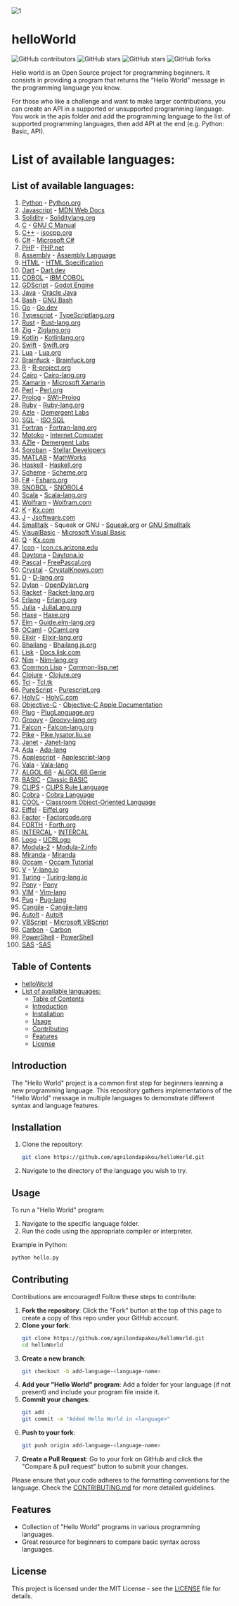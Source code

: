 ![1](https://github.com/user-attachments/assets/b51944b7-d8b2-4564-b951-7dd9646f938e)


# helloWorld

![GitHub contributors](https://img.shields.io/github/contributors/agnilondapakou/helloWorld)
![GitHub stars](https://img.shields.io/github/issues/agnilondapakou/helloWorld)
![GitHub stars](https://img.shields.io/github/stars/agnilondapakou/helloWorld)
![GitHub forks](https://img.shields.io/github/forks/agnilondapakou/helloWorld)

Hello world is an Open Source project for programming beginners. It consists in providing a program that returns the “Hello World” message in the programming language you know.

For those who like a challenge and want to make larger contributions, you can create an API in a supported or unsupported programming language. You work in the apis folder and add the programming language to the list of supported programming languages, then add API at the end (e.g. Python: Basic, API).

# List of available languages:

## List of available languages:

1. [Python](source/basic/helloworld.py) - [Python.org](https://www.python.org/)
2. [Javascript](source/basic/helloWorld.js) - [MDN Web Docs](https://developer.mozilla.org/en-US/docs/Web/JavaScript)
3. [Solidity](source/basic/helloworld.sol) - [Soliditylang.org](https://soliditylang.org/)
4. [C](source/basic/helloworld.c) - [GNU C Manual](https://www.gnu.org/software/gnu-c-manual/gnu-c-manual.html)
5. [C++](source/basic/helloworld.cpp) - [isocpp.org](https://isocpp.org/)
6. [C#](source/basic/helloworld.cs) - [Microsoft C#](https://dotnet.microsoft.com/en-us/languages/csharp)
7. [PHP](source/basic/helloworld.php) - [PHP.net](https://www.php.net/)
8. [Assembly](source/basic/helloworld.asm) - [Assembly Language](https://en.wikipedia.org/wiki/Assembly_language)
9. [HTML](source/basic/helloworld.html) - [HTML Specification](https://html.spec.whatwg.org/)
10. [Dart](source/basic/helloworld.dart) - [Dart.dev](https://dart.dev/)
11. [COBOL](source/basic/helloworld.cob) - [IBM COBOL](https://www.ibm.com/docs/en/cobol-zos)
12. [GDScript](source/basic/helloworld.gd) - [Godot Engine](https://docs.godotengine.org/en/stable/tutorials/scripting/gdscript/index.html)
13. [Java](source/basic/helloworld.java) - [Oracle Java](https://www.oracle.com/java/)
14. [Bash](source/basic/helloworld.sh) - [GNU Bash](https://www.gnu.org/software/bash/)
15. [Go](source/basic/helloworld.go) - [Go.dev](https://go.dev/)
16. [Typescript](source/basic/helloworld.ts) - [TypeScriptlang.org](https://www.typescriptlang.org/)
17. [Rust](source/basic/helloworld.rs) - [Rust-lang.org](https://www.rust-lang.org/)
18. [Zig](source/basic/helloworld.zig) - [Ziglang.org](https://ziglang.org/)
19. [Kotlin](source/basic/hello.kt) - [Kotlinlang.org](https://kotlinlang.org/)
20. [Swift](source/basic/helloworld.swift) - [Swift.org](https://www.swift.org/)
21. [Lua](source/basic/helloworld.lua) - [Lua.org](https://www.lua.org/)
22. [Brainfuck](source/basic/helloworld.bf) - [Brainfuck.org](https://brainfuck.org/)
23. [R](source/basic/helloworld.R) - [R-project.org](https://www.r-project.org/)
24. [Cairo](source/basic/helloworld.cairo) - [Cairo-lang.org](https://www.cairo-lang.org/)
25. [Xamarin](source/basic/HelloWorld.xaml) - [Microsoft Xamarin](https://dotnet.microsoft.com/en-us/apps/xamarin)
26. [Perl](source/basic/helloworld.pl) - [Perl.org](https://www.perl.org/)
27. [Prolog](source/basic/helloworld.pro) - [SWI-Prolog](https://www.swi-prolog.org/)
28. [Ruby](source/basic/helloworld.rb) - [Ruby-lang.org](https://www.ruby-lang.org/en/)
29. [Azle](source/basic/helloworld_azle.ts) - [Demergent Labs](https://demergent-labs.github.io/azle/)
30. [SQL](source/basic/helloWorld.sql) - [ISO SQL](https://www.iso.org/standard/76583.html)
31. [Fortran](source/basic/hello.f90) - [Fortran-lang.org](https://fortran-lang.org/)
32. [Motoko](source/basic/helloworld.mo) - [Internet Computer](https://internetcomputer.org/docs/current/motoko/main/getting-started/motoko-introduction)
33. [AZle](source/basic/helloworld_azle.ts) - [Demergent Labs](https://github.com/demergent-labs)
34. [Soroban](source/basic/hello_world.rs) - [Stellar Developers](https://developers.stellar.org/)
35. [MATLAB](source/basic/helloworld.m) - [MathWorks](https://www.mathworks.com/products/matlab.html)
36. [Haskell](source/basic/helloworld.hs) - [Haskell.org](https://www.haskell.org/)
37. [Scheme](source/basic/helloworld.scm) - [Scheme.org](https://www.scheme.org/)
38. [F#](source/basic/helloworld.fs) - [Fsharp.org](https://fsharp.org/)
39. [SNOBOL](source/basic/helloworld.sno) - [SNOBOL4](https://www.regressive.org/snobol4/)
40. [Scala](source/basic/helloworld.scala) - [Scala-lang.org](https://www.scala-lang.org/)
41. [Wolfram](source/basic/helloworld.wl) - [Wolfram.com](https://www.wolfram.com/language/)
42. [K](source/basic/helloworld.k) - [Kx.com](https://kx.com/)
43. [J](source/basic/hello_world.clj) - [Jsoftware.com](https://www.jsoftware.com/#/)
44. [Smalltalk](source/basic/hello.st) - Squeak or GNU - [Squeak.org](https://squeak.org/) or [GNU Smalltalk](https://www.gnu.org/software/smalltalk/)
45. [VisualBasic](source/basic/hello.vb) - [Microsoft Visual Basic](https://learn.microsoft.com/en-us/dotnet/visual-basic/)
46. [Q](source/basic/hello.q) - [Kx.com](https://code.kx.com/q/)
47. [Icon](source/basic/hello_world.icn) - [Icon.cs.arizona.edu](https://www2.cs.arizona.edu/icon/)
48. [Daytona](source/basic/daytona.io) - [Daytona.io](https://daytona.io/)
49. [Pascal](source/basic/helloworld.pas) - [FreePascal.org](https://www.freepascal.org/)
50. [Crystal](source/basic/HelloWorld.cr) - [CrystalKnows.com](https://www.crystalknows.com/)
51. [D](source/basic/helloworld.d) - [D-lang.org](https://www.dlang.org/)
52. [Dylan](source/basic/helloWorld.dylan) - [OpenDylan.org](https://opendylan.org/)
53. [Racket](source/basic/helloWorld.rkt) - [Racket-lang.org](https://racket-lang.org/)
54. [Erlang](source/basic/helloworld.erl) - [Erlang.org](https://www.erlang.org/)
55. [Julia](source/basic/hello.jl) - [JuliaLang.org](https://julialang.org)
56. [Haxe](source/basic/hello.hx) - [Haxe.org](https://haxe.org/)
57. [Elm](source/basic/helloworld.elm) - [Guide.elm-lang.org](https://guide.elm-lang.org/)
58. [OCaml](source/basic/hrishikesh.ml) - [OCaml.org](https://ocaml.org/)
59. [Elixir](source/basic/hello_world.exs) - [Elixir-lang.org](https://elixir-lang.org/)
60. [Bhailang](source/HelloWorld.bhai) - [Bhailang.js.org](https://bhailang.js.org)
61. [Lisk](source/basic/helloworld-lisk.js) - [Docs.lisk.com](https://docs.lisk.com/)
62. [Nim](source/basic/helloWorld.nim) - [Nim-lang.org](https://nim-lang.org/)
63. [Common Lisp](source/basic/helloworld.lisp) - [Common-lisp.net](https://common-lisp.net/)
64. [Clojure](source/basic/hello_world.clj) - [Clojure.org](https://clojure.org/)
65. [Tcl](source/basic/helloworld.tcl) - [Tcl.tk](https://www.tcl.tk/about/language.html)
66. [PureScript](source/basic/HelloWorld.purs) - [Purescript.org](https://www.purescript.org/)
67. [HolyC](source/basic/HelloWorld.HC) - [HolyC.com](https://holyc-lang.com)
68. [Objective-C](source/basic/helloworld.m) - [Objective-C Apple Documentation](https://developer.apple.com/library/archive/documentation/Cocoa/Conceptual/ProgrammingWithObjectiveC/Introduction/Introduction.html)
69. [Plug](source/basic/helloworld.plug) - [PlugLanguage.org](https://pluglanguage.org)
70. [Groovy](source/basic/helloworld.groovy) - [Groovy-lang.org](https://groovy-lang.org/)
71. [Falcon](source/basic/heloworld.fcn) - [Falcon-lang.org](http://www.falconpl.org/)
72. [Pike](source/basic/hello_world.pike) - [Pike.lysator.liu.se](https://pike.lysator.liu.se/)
73. [Janet](source/basic/hello.janet) - [Janet-lang](https://janet-lang.org/docs/index.html)
74. [Ada](source/basic/hello.adb) - [Ada-lang](https://ada-lang.io/)
75. [Applescript](source/basic/helloworld.scpt) - [Applescript-lang](https://developer.apple.com/library/archive/documentation/AppleScript/Conceptual/AppleScriptLangGuide/introduction/ASLR_intro.html)
76. [Vala](source/basic/helloworld.vala) - [Vala-lang](https://vala.dev/)
77. [ALGOL 68](source/basic/helloworld.a68) - [ALGOL 68 Genie](https://jmvdveer.home.xs4all.nl/en.algol-68-genie.html)
78. [BASIC](source/basic/helloworld.bas) - [Classic BASIC](https://www.vintage-basic.net/)
79. [CLIPS](source/basic/helloworld.clp) - [CLIPS Rule Language](https://www.clipsrules.net/)
80. [Cobra](source/basic/helloworld.cobra) - [Cobra Language](http://cobra-language.com/)
81. [COOL](source/basic/helloworld.cl) - [Classroom Object-Oriented Language](https://theory.stanford.edu/~aiken/software/cool/cool.html)
82. [Eiffel](source/basic/helloworld.e) - [Eiffel.org](https://www.eiffel.org/)
83. [Factor](source/basic/helloworld.factor) - [Factorcode.org](https://factorcode.org/)
84. [FORTH](source/basic/helloworld.fth) - [Forth.org](https://www.forth.org/)
85. [INTERCAL](source/basic/helloworld.i) - [INTERCAL](https://www.tutorialspoint.com/intercal/)
86. [Logo](source/basic/helloworld.logo) - [UCBLogo](https://people.eecs.berkeley.edu/~bh/logo.html)
87. [Modula-2](source/basic/helloworld.mod) - [Modula-2.info](https://www.modula2.org/)
88. [Miranda](source/basic/helloworld.m) - [Miranda](https://miranda.org.uk/)
89. [Occam](source/basic/helloworld.occ) - [Occam Tutorial](https://www.cs.kent.ac.uk/projects/ofa/kroc/)
90. [V](source/basic/helloworld.v) - [V-lang.io](https://vlang.io/)
91. [Turing](source/basic/helloworld.t) - [Turing-lang.io](https://turing-lang.io/)
92. [Pony](source/basic/helloworld.pony) - [Pony](https://www.ponylang.io/)
93. [VIM](source/basic/helloworld.vim) - [Vim-lang](https://www.vim.org/)
94. [Pug](source/basic/Hello_world.pug) - [Pug-lang](https://pugjs.org/)
95. [Cangjie](source/basic/HelloWorld.cj) - [Cangjie-lang](https://learnxyz.in/cangjie-programming-language/)
96. [AutoIt](source/basic/helloworld.au3) - [AutoIt](https://www.autoitscript.com/site/autoit/)
97. [VBScript](source/basic/helloworld.vbs) - [Microsoft VBScript](https://docs.microsoft.com/en-us/previous-versions//d1wf56tt(v=vs.85))
98. [Carbon](source/basic/HelloWorld.carbon) - [Carbon](https://docs.carbon-lang.dev/)
99. [PowerShell](source/basic/helloworld.ps1) - [PowerShell](https://learn.microsoft.com/en-us/powershell/)
100. [SAS](source/basic/helloworld.sas) -[SAS](https://www.sas.com/en_gb/training/courses/sas-programming.html)

## Table of Contents

- [helloWorld](#helloworld)
- [List of available languages:](#list-of-available-languages)
  - [Table of Contents](#table-of-contents)
  - [Introduction](#introduction)
  - [Installation](#installation)
  - [Usage](#usage)
  - [Contributing](#contributing)
  - [Features](#features)
  - [License](#license)

## Introduction

The "Hello World" project is a common first step for beginners learning a new programming language. This repository gathers implementations of the "Hello World" message in multiple languages to demonstrate different syntax and language features.

## Installation

1. Clone the repository:
   ```bash
   git clone https://github.com/agnilondapakou/helloWorld.git
   ```
2. Navigate to the directory of the language you wish to try.

## Usage

To run a "Hello World" program:

1. Navigate to the specific language folder.
2. Run the code using the appropriate compiler or interpreter.

Example in Python:

```bash
python hello.py
```

## Contributing

Contributions are encouraged! Follow these steps to contribute:

1. **Fork the repository**: Click the "Fork" button at the top of this page to create a copy of this repo under your GitHub account.
2. **Clone your fork**:
   ```bash
   git clone https://github.com/agnilondapakou/helloWorld.git
   cd helloWorld
   ```
3. **Create a new branch**:
   ```bash
   git checkout -b add-language-<language-name>
   ```
4. **Add your "Hello World" program**: Add a folder for your language (if not present) and include your program file inside it.
5. **Commit your changes**:
   ```bash
   git add .
   git commit -m "Added Hello World in <language>"
   ```
6. **Push to your fork**:
   ```bash
   git push origin add-language-<language-name>
   ```
7. **Create a Pull Request**: Go to your fork on GitHub and click the "Compare & pull request" button to submit your changes.

Please ensure that your code adheres to the formatting conventions for the language. Check the [CONTRIBUTING.md](https://github.com/agnilondapakou/helloWorld/blob/main/CONTRIBUTING.md) for more detailed guidelines.

## Features

- Collection of "Hello World" programs in various programming languages.
- Great resource for beginners to compare basic syntax across languages.

## License

This project is licensed under the MIT License - see the [LICENSE](https://github.com/agnilondapakou/helloWorld/blob/main/LICENSE) file for details.
